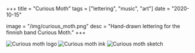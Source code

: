 +++
title = "Curious Moth"
tags = ["lettering", "music", "art"]
date = "2020-10-15"

image = "/img/curious_moth.png"
desc = "Hand-drawn lettering for the finnish band Curious Moth."
+++

![Curious moth logo](/img/curious_moth.png "Curious moth logo")
![Curious moth ink](/img/curious-moth-ink.jpeg "Inked logo")
![Curious moth sketch](/img/curious-moth-sketch.jpeg "initial sketch")
